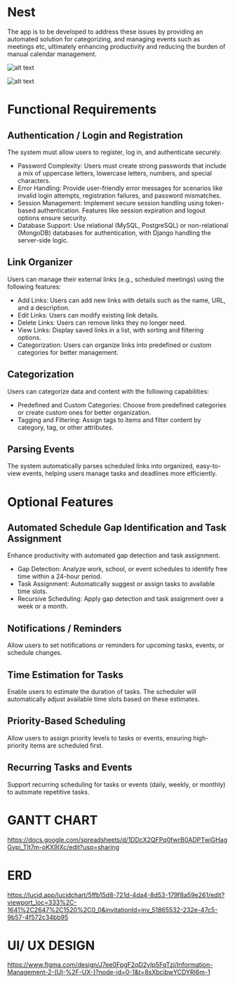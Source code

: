 
# Nest

The app is to be developed to address these issues by providing an automated solution for categorizing, and managing events such as meetings etc, ultimately enhancing productivity and reducing the burden of manual calendar management.


![alt text](https://scontent.fceb3-1.fna.fbcdn.net/v/t1.15752-9/484347644_636094109577743_2356054137514033287_n.png?stp=dst-png_s2048x2048&_nc_cat=105&ccb=1-7&_nc_sid=9f807c&_nc_ohc=b9QSiRGIn3MQ7kNvgHrx-yT&_nc_oc=AdlI0vht1UCqZWgNTLCo9DksNDnAPXps4Vyv0ZhYefwhtfCXg1CW3wraqiXGqcK0Qlo&_nc_zt=23&_nc_ht=scontent.fceb3-1.fna&oh=03_Q7cD1wE2EZai9pv81gEsMJU_7SOvvihOQRoPBC3K36LYGXyNyA&oe=680F37FC)

![alt text](https://scontent.fceb3-1.fna.fbcdn.net/v/t1.15752-9/483530711_1656712735237050_8151890706811541776_n.png?stp=dst-png_s2048x2048&_nc_cat=110&ccb=1-7&_nc_sid=9f807c&_nc_ohc=uowtHRcgVcoQ7kNvgHNGuya&_nc_oc=AdmC_WL1ektAI3dG0K8d1v0RX7V5i-Q-k3z78_illw2qfvsGst3giRsYZVTGcLFgY7g&_nc_zt=23&_nc_ht=scontent.fceb3-1.fna&oh=03_Q7cD1wHA1wqSRegkPvfYxyVKXs2AcQKyW1TfjLV4YlSqc_F_iA&oe=680F12ED)

# Functional Requirements

## Authentication / Login and Registration

The system must allow users to register, log in, and authenticate securely.

- Password Complexity: Users must create strong passwords that include a mix of uppercase letters, lowercase letters, numbers, and special characters.
- Error Handling: Provide user-friendly error messages for scenarios like invalid login attempts, registration failures, and password mismatches.
- Session Management: Implement secure session handling using token-based authentication. Features like session expiration and logout options ensure security.
- Database Support: Use relational (MySQL, PostgreSQL) or non-relational (MongoDB) databases for authentication, with Django handling the server-side logic.

## Link Organizer

Users can manage their external links (e.g., scheduled meetings) using the following features:

- Add Links: Users can add new links with details such as the name, URL, and a description.
- Edit Links: Users can modify existing link details.
- Delete Links: Users can remove links they no longer need.
- View Links: Display saved links in a list, with sorting and filtering options.
- Categorization: Users can organize links into predefined or custom categories for better management.

## Categorization

Users can categorize data and content with the following capabilities:

- Predefined and Custom Categories: Choose from predefined categories or create custom ones for better organization.
- Tagging and Filtering: Assign tags to items and filter content by category, tag, or other attributes.

## Parsing Events

The system automatically parses scheduled links into organized, easy-to-view events, helping users manage tasks and deadlines more efficiently.



# Optional Features

## Automated Schedule Gap Identification and Task Assignment

Enhance productivity with automated gap detection and task assignment.

- Gap Detection: Analyze work, school, or event schedules to identify free time within a 24-hour period.
- Task Assignment: Automatically suggest or assign tasks to available time slots.
- Recursive Scheduling: Apply gap detection and task assignment over a week or a month.

## Notifications / Reminders

Allow users to set notifications or reminders for upcoming tasks, events, or schedule changes.

## Time Estimation for Tasks

Enable users to estimate the duration of tasks. The scheduler will automatically adjust available time slots based on these estimates.

## Priority-Based Scheduling

Allow users to assign priority levels to tasks or events, ensuring high-priority items are scheduled first.

## Recurring Tasks and Events

Support recurring scheduling for tasks or events (daily, weekly, or monthly) to automate repetitive tasks.
# GANTT CHART

https://docs.google.com/spreadsheets/d/1DDcX2QFPq0fwrB0ADPTwiGHagGypi_Tlt7m-oKX9lXc/edit?usp=sharing

# ERD

https://lucid.app/lucidchart/5ffb15d8-721d-4da4-8d53-179f8a59e261/edit?viewport_loc=333%2C-1641%2C2647%2C1520%2C0_0&invitationId=inv_51865532-232e-47c5-9b57-4f572c34bb95

# UI/ UX DESIGN

https://www.figma.com/design/J7ee0FpgF2qD2yIp5FqTzj/Information-Management-2-(UI-%2F-UX-)?node-id=0-1&t=8sXbcibwYCDYRl6m-1

